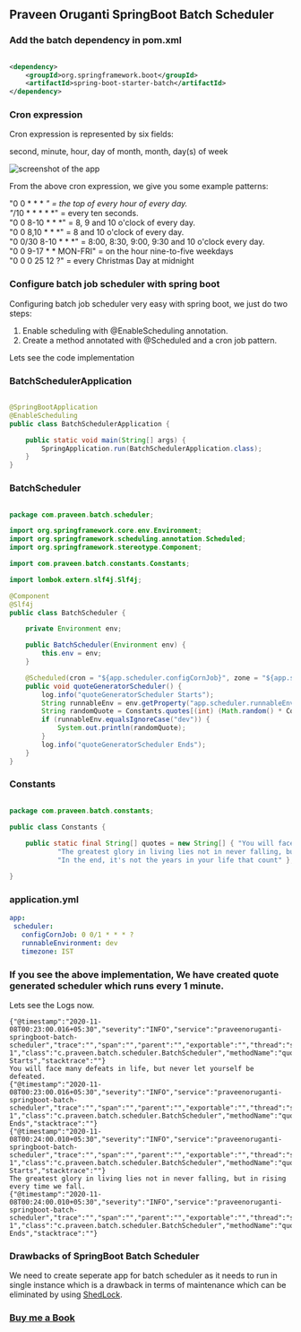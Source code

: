 ## Praveen Oruganti SpringBoot Batch Scheduler


### Add the batch dependency in pom.xml

```XML

<dependency>
	<groupId>org.springframework.boot</groupId>
	<artifactId>spring-boot-starter-batch</artifactId>
</dependency>

```

### Cron expression

Cron expression is represented by six fields:

second, minute, hour, day of month, month, day(s) of week

![screenshot of the app](https://raw.githubusercontent.com/praveenoruganti/praveenoruganti-springboot/master/0_Projects/praveenoruganti-springboot-batch-scheduler/src/main/resources/images/1.PNG)

From the above cron expression, we give you some example patterns:

"0 0 * * * *" = the top of every hour of every day. <br />
"*/10 * * * * *" = every ten seconds. <br />
"0 0 8-10 * * *" = 8, 9 and 10 o'clock of every day. <br />
"0 0 8,10 * * *" = 8 and 10 o'clock of every day. <br />
"0 0/30 8-10 * * *" = 8:00, 8:30, 9:00, 9:30 and 10 o'clock every day. <br />
"0 0 9-17 * * MON-FRI" = on the hour nine-to-five weekdays <br />
"0 0 0 25 12 ?" = every Christmas Day at midnight <br />

### Configure batch job scheduler with spring boot

Configuring batch job scheduler very easy with spring boot, we just do two steps:

1. Enable scheduling with @EnableScheduling annotation. <br />
2. Create a method annotated with @Scheduled and a cron job pattern. <br />

Lets see the code implementation

### BatchSchedulerApplication

```JAVA

@SpringBootApplication
@EnableScheduling
public class BatchSchedulerApplication {

	public static void main(String[] args) {
		SpringApplication.run(BatchSchedulerApplication.class);
	}
}
```

### BatchScheduler

```JAVA

package com.praveen.batch.scheduler;

import org.springframework.core.env.Environment;
import org.springframework.scheduling.annotation.Scheduled;
import org.springframework.stereotype.Component;

import com.praveen.batch.constants.Constants;

import lombok.extern.slf4j.Slf4j;

@Component
@Slf4j
public class BatchScheduler {

	private Environment env;

	public BatchScheduler(Environment env) {
		this.env = env;
	}

	@Scheduled(cron = "${app.scheduler.configCornJob}", zone = "${app.scheduler.timezone}")
	public void quoteGeneratorScheduler() {
		log.info("quoteGeneratorScheduler Starts");
		String runnableEnv = env.getProperty("app.scheduler.runnableEnvironment");
		String randomQuote = Constants.quotes[(int) (Math.random() * Constants.quotes.length)];
		if (runnableEnv.equalsIgnoreCase("dev")) {
			System.out.println(randomQuote);
		}
		log.info("quoteGeneratorScheduler Ends");
	}
}


```

### Constants

```JAVA

package com.praveen.batch.constants;

public class Constants {
	
	public static final String[] quotes = new String[] { "You will face many defeats in life, but never let yourself be defeated.",
			"The greatest glory in living lies not in never falling, but in rising every time we fall.",
			"In the end, it's not the years in your life that count" };

}

```

### application.yml

```YAML
app:
 scheduler:
   configCornJob: 0 0/1 * * * ?
   runnableEnvironment: dev
   timezone: IST
```

### If you see the above implementation, We have created quote generated scheduler which runs every 1 minute.

Lets see the Logs now.

``` LOG
{"@timestamp":"2020-11-08T00:23:00.016+05:30","severity":"INFO","service":"praveenoruganti-springboot-batch-scheduler","trace":"","span":"","parent":"","exportable":"","thread":"scheduling-1","class":"c.praveen.batch.scheduler.BatchScheduler","methodName":"quoteGeneratorScheduler","lineNo":"24","message":"quoteGeneratorScheduler Starts","stacktrace":""}
You will face many defeats in life, but never let yourself be defeated.
{"@timestamp":"2020-11-08T00:23:00.016+05:30","severity":"INFO","service":"praveenoruganti-springboot-batch-scheduler","trace":"","span":"","parent":"","exportable":"","thread":"scheduling-1","class":"c.praveen.batch.scheduler.BatchScheduler","methodName":"quoteGeneratorScheduler","lineNo":"35","message":"quoteGeneratorScheduler Ends","stacktrace":""}
{"@timestamp":"2020-11-08T00:24:00.010+05:30","severity":"INFO","service":"praveenoruganti-springboot-batch-scheduler","trace":"","span":"","parent":"","exportable":"","thread":"scheduling-1","class":"c.praveen.batch.scheduler.BatchScheduler","methodName":"quoteGeneratorScheduler","lineNo":"24","message":"quoteGeneratorScheduler Starts","stacktrace":""}
The greatest glory in living lies not in never falling, but in rising every time we fall.
{"@timestamp":"2020-11-08T00:24:00.010+05:30","severity":"INFO","service":"praveenoruganti-springboot-batch-scheduler","trace":"","span":"","parent":"","exportable":"","thread":"scheduling-1","class":"c.praveen.batch.scheduler.BatchScheduler","methodName":"quoteGeneratorScheduler","lineNo":"35","message":"quoteGeneratorScheduler Ends","stacktrace":""}

```

### Drawbacks of SpringBoot Batch Scheduler
We need to create seperate app for batch scheduler as it needs to run in single instance which is a drawback in terms of maintenance which can be eliminated by using [ShedLock](https://github.com/praveenoruganti/praveenoruganti-springboot/tree/master/0_Projects/praveenoruganti-springboot-shedlock).

### [Buy me a Book](https://bit.ly/388sUbE)

